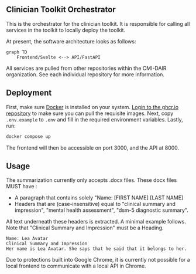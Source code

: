 ## Clinician Toolkit Orchestrator

This is the orchestrator for the clinician toolkit. It is responsible for
calling all services in the toolkit to locally deploy the toolkit.

At present, the software architecture looks as follows:

```mermaid
graph TD
    Frontend/Svelte <--> API/FastAPI
```

All services are pulled from other repositories within the CMI-DAIR organization. See each individual repository for more information.

## Deployment

First, make sure [Docker](https://docs.docker.com/get-docker/) is installed on your system. [Login to the ghcr.io repository](https://docs.github.com/en/packages/working-with-a-github-packages-registry/working-with-the-container-registry#authenticating-to-the-container-registry) to make sure you can pull the requisite images. Next, copy `.env.example` to `.env` and fill in the required environment variables. Lastly, run:

```bash
docker compose up
```

The frontend will then be accessible on port 3000, and the API at 8000.

## Usage

The summarization currently only accepts .docx files. These
docx files MUST have :

- A paragraph that contains solely "Name: [FIRST NAME] [LAST NAME]
- Headers that are (case-insensitive) equal to "clinical summary and impression", "mental health assessment", "dsm-5 diagnostic summary".

All text underneath these headers is extracted. A minimal example follows. Note that "Clinical Summary and Impression" must be a Heading.

```word
Name: Lea Avatar
Clinical Summary and Impression
Her name is Lea Avatar. She says that he said that it belongs to her.
```

Due to protections built into Google Chrome, it is currently not possible for a
local frontend to communicate with a local API in Chrome.
